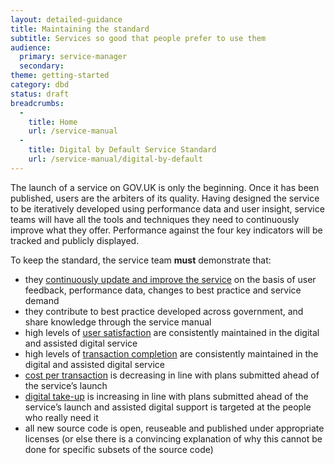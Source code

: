 ```yaml
---
layout: detailed-guidance
title: Maintaining the standard
subtitle: Services so good that people prefer to use them
audience:
  primary: service-manager
  secondary: 
theme: getting-started
category: dbd
status: draft
breadcrumbs:
  -
    title: Home
    url: /service-manual
  -
    title: Digital by Default Service Standard
    url: /service-manual/digital-by-default
---
```


The launch of a service on GOV.UK is only the beginning. Once it has been published, users are the arbiters of its quality. Having designed the service to be iteratively developed using performance data and user insight, service teams will have all the tools and techniques they need to continuously improve what they offer. Performance against the four key indicators will be tracked and publicly displayed. 

To keep the standard, the service team **must** demonstrate that:

- they [continuously update and improve the service](/service-manual/agile/continuous-delivery.html) on the basis of user feedback, performance data, changes to best practice and service demand
- they contribute to best practice developed across government, and share knowledge through the service manual
- high levels of [user satisfaction](/service-manual/measurement/usersatisfaction.html) are consistently maintained in the digital and assisted digital service
- high levels of [transaction completion](/service-manual/measurement/completionrate.html) are consistently maintained in the digital and assisted digital service
- [cost per transaction](/service-manual/measurement/costpertransaction.html) is decreasing in line with plans submitted ahead of the service’s launch
- [digital take-up](/service-manual/measurement/digital-takeup.html) is increasing in line with plans submitted ahead of the service’s launch and assisted digital support is targeted at the people who really need it
- all new source code is open, reuseable and published under appropriate licenses (or else there is a convincing explanation of why this cannot be done for specific subsets of the source code)

